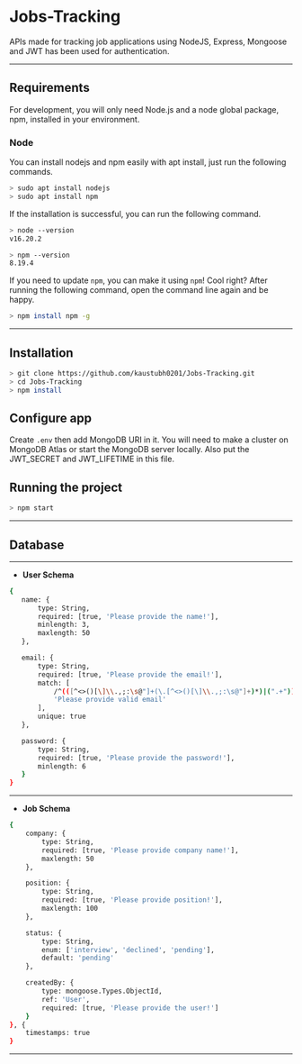 # Jobs-Tracking
APIs made for tracking job applications using NodeJS, Express, Mongoose and JWT has been used for authentication.

---
## Requirements

For development, you will only need Node.js and a node global package, npm, installed in your environment.

### Node

You can install nodejs and npm easily with apt install, just run the following commands.

```sh
> sudo apt install nodejs
> sudo apt install npm
```

If the installation is successful, you can run the following command.
```sh
> node --version
v16.20.2

> npm --version
8.19.4
```

If you need to update `npm`, you can make it using `npm`! Cool right? After running the following command, open the command line again and be happy.
```sh
> npm install npm -g
```
---

## Installation

```sh
> git clone https://github.com/kaustubh0201/Jobs-Tracking.git
> cd Jobs-Tracking
> npm install
```

## Configure app

Create `.env` then add MongoDB URI in it. You will need to make a cluster on MongoDB Atlas or start the MongoDB server locally.
Also put the JWT_SECRET and JWT_LIFETIME in this file.

## Running the project
```sh
> npm start
```

---

## Database

---

* **User Schema**

```sh 
{
   name: {
       type: String,
       required: [true, 'Please provide the name!'],
       minlength: 3,
       maxlength: 50
   },

   email: {
       type: String,
       required: [true, 'Please provide the email!'],
       match: [
           /^(([^<>()[\]\\.,;:\s@"]+(\.[^<>()[\]\\.,;:\s@"]+)*)|(".+"))@((\[[0-9]{1,3}\.[0-9]{1,3}\.[0-9]{1,3}\.[0-9]{1,3}\.])|(([a-zA-Z\-0-9]+\.)+[a-zA-Z]{2,}))$/,
           'Please provide valid email'
       ],
       unique: true
   },

   password: {
       type: String,
       required: [true, 'Please provide the password!'],
       minlength: 6
   }
}
```

---

* **Job Schema**
```sh 
{
    company: {
        type: String,
        required: [true, 'Please provide company name!'],
        maxlength: 50
    },

    position: {
        type: String,
        required: [true, 'Please provide position!'],
        maxlength: 100
    },

    status: {
        type: String,
        enum: ['interview', 'declined', 'pending'],
        default: 'pending'
    },

    createdBy: {
        type: mongoose.Types.ObjectId,
        ref: 'User',
        required: [true, 'Please provide the user!']
    }
}, {
    timestamps: true
}
```

---

